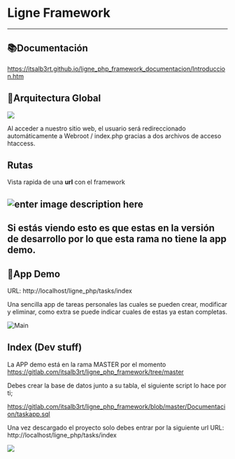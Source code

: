 # Ligne Framework

---
## 📚Documentación

https://itsalb3rt.github.io/ligne_php_framework_documentacion/Introduccion.htm

## 🏢Arquitectura Global

![](https://i.imgur.com/vDLo9hG.png)

Al acceder a nuestro sitio web, el usuario será redireccionado
automáticamente a Webroot / index.php gracias a dos archivos de
acceso htaccess.

## Rutas
Vista rapida de una **url** con el framework

![enter image description here](https://i.imgur.com/kHEWAwK.png)
---
## Si estás viendo esto es que estas en la versión de desarrollo por lo que esta rama no tiene la app demo.
## 🚀App Demo

URL: http://localhost/ligne_php/tasks/index

Una sencilla app de tareas personales las cuales se pueden
crear, modificar y eliminar, como extra se puede indicar cuales 
de estas ya estan completas.

![Main](https://i.imgur.com/f3Q69fX.png)

## Index (Dev stuff)
La APP demo está en la rama MASTER por el momento https://gitlab.com/itsalb3rt/ligne_php_framework/tree/master

Debes crear la base de datos junto a su tabla, el siguiente script lo hace por ti;

https://gitlab.com/itsalb3rt/ligne_php_framework/blob/master/Documentacion/taskapp.sql

Una vez descargado el proyecto solo debes entrar por la siguiente url URL: http://localhost/ligne_php/tasks/index

![](https://i.imgur.com/xJ3IzVv.png)




